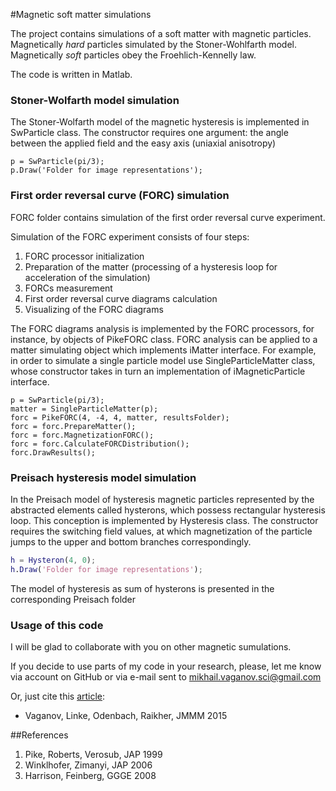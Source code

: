 #Magnetic soft matter simulations

The project contains simulations of a soft matter with magnetic particles.
Magnetically *hard* particles simulated by the Stoner-Wohlfarth model.
Magnetically *soft* particles obey the Froehlich-Kennelly law.

The code is written in Matlab.

### Stoner-Wolfarth model simulation

The Stoner-Wolfarth model of the magnetic hysteresis is implemented in SwParticle class. 
The constructor requires one argument: the angle between the applied field and the easy axis (uniaxial anisotropy) 

```matalb
p = SwParticle(pi/3);
p.Draw('Folder for image representations');
```

### First order reversal curve (FORC) simulation

FORC folder contains simulation of the first order reversal curve experiment.

Simulation of the FORC experiment consists of four steps:

1. FORC processor initialization
2. Preparation of the matter (processing of a hysteresis loop for acceleration of the simulation)
3. FORCs measurement
4. First order reversal curve diagrams calculation
5. Visualizing of the FORC diagrams

The FORC diagrams analysis is implemented by the FORC processors, for instance, by objects of PikeFORC class.
FORC analysis can be applied to a matter simulating object which implements iMatter interface. 
For example, in order to simulate a single particle model use SingleParticleMatter class, whose constructor takes in turn an implementation of iMagneticParticle interface.

```matalb
p = SwParticle(pi/3);
matter = SingleParticleMatter(p);
forc = PikeFORC(4, -4, 4, matter, resultsFolder);
forc = forc.PrepareMatter();
forc = forc.MagnetizationFORC();
forc = forc.CalculateFORCDistribution();
forc.DrawResults();
```

### Preisach hysteresis model simulation

In the Preisach model of hysteresis magnetic particles represented by the abstracted elements called hysterons, which possess rectangular hysteresis loop.
This conception is implemented by Hysteresis class. 
The constructor requires the switching field values, at which magnetization of the particle jumps to the upper and bottom branches correspondingly.

```matlab
h = Hysteron(4, 0);
h.Draw('Folder for image representations');
```

The model of hysteresis as sum of hysterons is presented in the corresponding Preisach folder

### Usage of this code

I will be glad to collaborate with you on other magnetic sumulations.

If you decide to use parts of my code in your research, please, let me know via account on GitHub or via e-mail sent to mikhail.vaganov.sci@gmail.com

Or, just cite this [article](http://www.sciencedirect.com/science/article/pii/S0304885316319552):
* Vaganov, Linke, Odenbach, Raikher, JMMM 2015


##References
1. Pike, Roberts, Verosub, JAP 1999
2. Winklhofer, Zimanyi, JAP 2006
3. Harrison, Feinberg, GGGE 2008 
